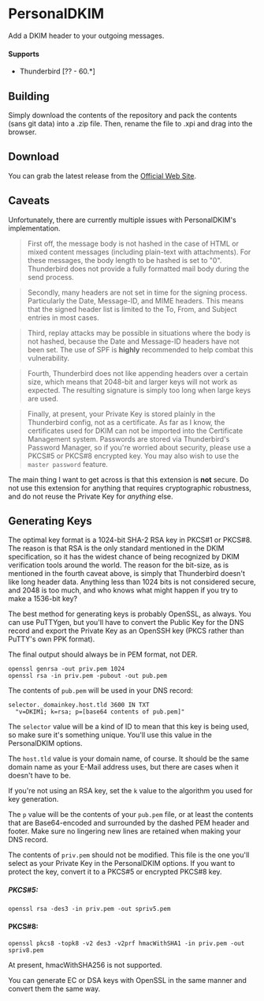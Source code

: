 # PersonalDKIM
Add a DKIM header to your outgoing messages.

#### Supports
 * Thunderbird [?? - 60.*]

## Building
Simply download the contents of the repository and pack the contents (sans git data) into a .zip file. Then, rename the file to .xpi and drag into the browser.

## Download
You can grab the latest release from the [Official Web Site](//realityripple.com/Software/Mozilla-Extensions/PersonalDKIM/).

## Caveats
Unfortunately, there are currently multiple issues with PersonalDKIM's implementation.
> First off, the message body is not hashed in the case of HTML or mixed content messages (including plain-text with attachments). For these messages, the body length to be hashed is set to "0". Thunderbird does not provide a fully formatted mail body during the send process.

> Secondly, many headers are not set in time for the signing process. Particularly the Date, Message-ID, and MIME headers. This means that the signed header list is limited to the To, From, and Subject entries in most cases.

> Third, replay attacks may be possible in situations where the body is not hashed, because the Date and Message-ID headers have not been set. The use of SPF is **highly** recommended to help combat this vulnerability.

> Fourth, Thunderbird does not like appending headers over a certain size, which means that 2048-bit and larger keys will not work as expected. The resulting signature is simply too long when large keys are used.

> Finally, at present, your Private Key is stored plainly in the Thunderbird config, not as a certificate. As far as I know, the certificates used for DKIM can not be imported into the Certificate Management system. Passwords are stored via Thunderbird's Password Manager, so if you're worried about security, please use a PKCS#5 or PKCS#8 encrypted key. You may also wish to use the `master password` feature.

The main thing I want to get across is that this extension is **not** secure. Do not use this extension for anything that requires cryptographic robustness, and do not reuse the Private Key for _anything_ else.

## Generating Keys
The optimal key format is a 1024-bit SHA-2 RSA key in PKCS#1 or PKCS#8. The reason is that RSA is the only standard mentioned in the DKIM specification, so it has the widest chance of being recognized by DKIM verification tools around the world. The reason for the bit-size, as is mentioned in the fourth caveat above, is simply that Thunderbird doesn't like long header data. Anything less than 1024 bits is not considered secure, and 2048 is too much, and who knows what might happen if you try to make a 1536-bit key?

The best method for generating keys is probably OpenSSL, as always. You can use PuTTYgen, but you'll have to convert the Public Key for the DNS record and export the Private Key as an OpenSSH key (PKCS rather than PuTTY's own PPK format).

The final output should always be in PEM format, not DER.

```SH
openssl genrsa -out priv.pem 1024
openssl rsa -in priv.pem -pubout -out pub.pem
```

The contents of `pub.pem` will be used in your DNS record:

```DNS
selector._domainkey.host.tld 3600 IN TXT
  "v=DKIM1; k=rsa; p=[base64 contents of pub.pem]"
```

The `selector` value will be a kind of ID to mean that this key is being used, so make sure it's something unique. You'll use this value in the PersonalDKIM options.

The `host.tld` value is your domain name, of course. It should be the same domain name as your E-Mail address uses, but there are cases when it doesn't have to be.

If you're not using an RSA key, set the `k` value to the algorithm you used for key generation.

The `p` value will be the contents of your `pub.pem` file, or at least the contents that are Base64-encoded and surrounded by the dashed PEM header and footer. Make sure no lingering new lines are retained when making your DNS record.

The contents of `priv.pem` should not be modified. This file is the one you'll select as your Private Key in the PersonalDKIM options. If you want to protect the key, convert it to a PKCS#5 or encrypted PKCS#8 key.

##### PKCS#5:
```SH
openssl rsa -des3 -in priv.pem -out spriv5.pem
```

#### PKCS#8:
```SH
openssl pkcs8 -topk8 -v2 des3 -v2prf hmacWithSHA1 -in priv.pem -out spriv8.pem
```

At present, hmacWithSHA256 is not supported.

You can generate EC or DSA keys with OpenSSL in the same manner and convert them the same way.
